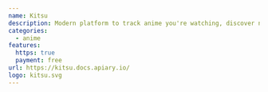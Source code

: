 ```yaml
---
name: Kitsu
description: Modern platform to track anime you're watching, discover new anime and socialize with other fans
categories:
  - anime
features:
  https: true
  payment: free
url: https://kitsu.docs.apiary.io/
logo: kitsu.svg
---
```

